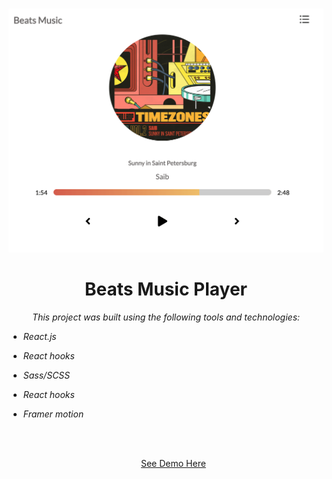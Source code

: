 <br />

<p align="center">
  <img src="./src/assets/beats-image.png" alt="Logo" width="auto" height="auto">
  <h1 align="center">Beats Music Player</h1>

  <p align="center">
    <i>
    This project was built using the following tools and technologies:

- React.js
- React hooks
- Sass/SCSS
- React hooks
- Framer motion

  </i>
    <br />
    <br />
    <p align="center">
    <a href="https://beats-music-player.netlify.app">See Demo Here</a>

</p>
</br>
